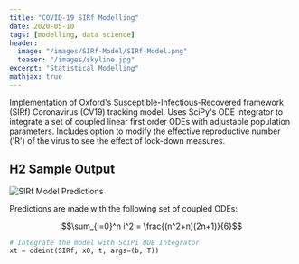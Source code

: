 ```yaml
---
title: "COVID-19 SIRf Modelling"
date: 2020-05-10
tags: [modelling, data science]
header:
  image: "/images/SIRf-Model/SIRf-Model.png"
  teaser: "/images/skyline.jpg"
excerpt: "Statistical Modelling"
mathjax: true
---
```


Implementation of Oxford's Susceptible-Infectious-Recovered framework (SIRf) Coronavirus (CV19) tracking model. Uses SciPy's ODE integrator to integrate a set of coupled linear first order ODEs with adjustable population parameters. Includes option to modify the effective reproductive number ('R') of the virus to see the effect of lock-down measures.


## H2 Sample Output

<img src="{{ site.url }}{{ site.baseurl }}/images/SIRf-Model/SIRf-Model.png" alt="SIRf Model Predictions">

Predictions are made with the following set of coupled ODEs:

$$\sum_{i=0}^n i^2 = \frac{(n^2+n)(2n+1)}{6}$$

```python
# Integrate the model with SciPi ODE Integrator
xt = odeint(SIRf, x0, t, args=(b, T))
```